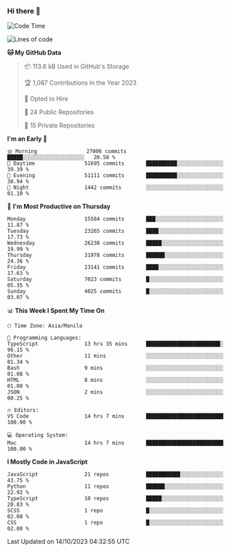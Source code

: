 ### Hi there 👋

<!--START_SECTION:waka-->
![Code Time](http://img.shields.io/badge/Code%20Time-418%20hrs%201%20min-blue)

![Lines of code](https://img.shields.io/badge/From%20Hello%20World%20I%27ve%20Written-58.2%20million%20lines%20of%20code-blue)

**🐱 My GitHub Data** 

> 📦 113.6 kB Used in GitHub's Storage 
 > 
> 🏆 1,087 Contributions in the Year 2023
 > 
> 💼 Opted to Hire
 > 
> 📜 24 Public Repositories 
 > 
> 🔑 15 Private Repositories 
 > 
**I'm an Early 🐤** 

```text
🌞 Morning                27006 commits       █████░░░░░░░░░░░░░░░░░░░░   20.58 % 
🌆 Daytime                51695 commits       ██████████░░░░░░░░░░░░░░░   39.39 % 
🌃 Evening                51111 commits       ██████████░░░░░░░░░░░░░░░   38.94 % 
🌙 Night                  1442 commits        ░░░░░░░░░░░░░░░░░░░░░░░░░   01.10 % 
```
📅 **I'm Most Productive on Thursday** 

```text
Monday                   15584 commits       ███░░░░░░░░░░░░░░░░░░░░░░   11.87 % 
Tuesday                  23265 commits       ████░░░░░░░░░░░░░░░░░░░░░   17.73 % 
Wednesday                26238 commits       █████░░░░░░░░░░░░░░░░░░░░   19.99 % 
Thursday                 31978 commits       ██████░░░░░░░░░░░░░░░░░░░   24.36 % 
Friday                   23141 commits       ████░░░░░░░░░░░░░░░░░░░░░   17.63 % 
Saturday                 7023 commits        █░░░░░░░░░░░░░░░░░░░░░░░░   05.35 % 
Sunday                   4025 commits        █░░░░░░░░░░░░░░░░░░░░░░░░   03.07 % 
```


📊 **This Week I Spent My Time On** 

```text
🕑︎ Time Zone: Asia/Manila

💬 Programming Languages: 
TypeScript               13 hrs 35 mins      ████████████████████████░   96.15 % 
Other                    11 mins             ░░░░░░░░░░░░░░░░░░░░░░░░░   01.34 % 
Bash                     9 mins              ░░░░░░░░░░░░░░░░░░░░░░░░░   01.08 % 
HTML                     8 mins              ░░░░░░░░░░░░░░░░░░░░░░░░░   01.00 % 
JSON                     2 mins              ░░░░░░░░░░░░░░░░░░░░░░░░░   00.25 % 

🔥 Editors: 
VS Code                  14 hrs 7 mins       █████████████████████████   100.00 % 

💻 Operating System: 
Mac                      14 hrs 7 mins       █████████████████████████   100.00 % 
```

**I Mostly Code in JavaScript** 

```text
JavaScript               21 repos            ███████████░░░░░░░░░░░░░░   43.75 % 
Python                   11 repos            ██████░░░░░░░░░░░░░░░░░░░   22.92 % 
TypeScript               10 repos            █████░░░░░░░░░░░░░░░░░░░░   20.83 % 
SCSS                     1 repo              █░░░░░░░░░░░░░░░░░░░░░░░░   02.08 % 
CSS                      1 repo              █░░░░░░░░░░░░░░░░░░░░░░░░   02.08 % 
```




 Last Updated on 14/10/2023 04:32:55 UTC
<!--END_SECTION:waka-->
